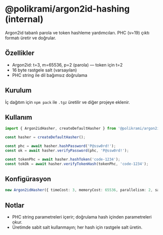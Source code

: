 # @polikrami/argon2id-hashing (internal)

Argon2id tabanlı parola ve token hashleme yardımcıları. PHC (v=19) çıktı formatı üretir ve doğrular.

## Özellikler

- Argon2id: t=3, m=65536, p=2 (parola) — token için t=2
- 16 byte rastgele salt (varsayılan)
- PHC string ile dil bağımsız doğrulama

## Kurulum

İç dağıtım için `npm pack` ile `.tgz` üretilir ve diğer projeye eklenir.

## Kullanım

```ts
import { Argon2idHasher, createDefaultHasher } from '@polikrami/argon2id-hashing';

const hasher = createDefaultHasher();

const phc = await hasher.hashPassword('P@ssw0rd!');
const ok = await hasher.verifyPassword(phc, 'P@ssw0rd!');

const tokenPhc = await hasher.hashToken('code-1234');
const tokOk = await hasher.verifyTokenHash(tokenPhc, 'code-1234');
```

## Konfigürasyon

```ts
new Argon2idHasher({ timeCost: 3, memoryCost: 65536, parallelism: 2, saltLength: 16 });
```

## Notlar

- PHC string parametreleri içerir; doğrulama hash içinden parametreleri okur.
- Üretimde sabit salt kullanmayın; her hash için rastgele salt üretin.


